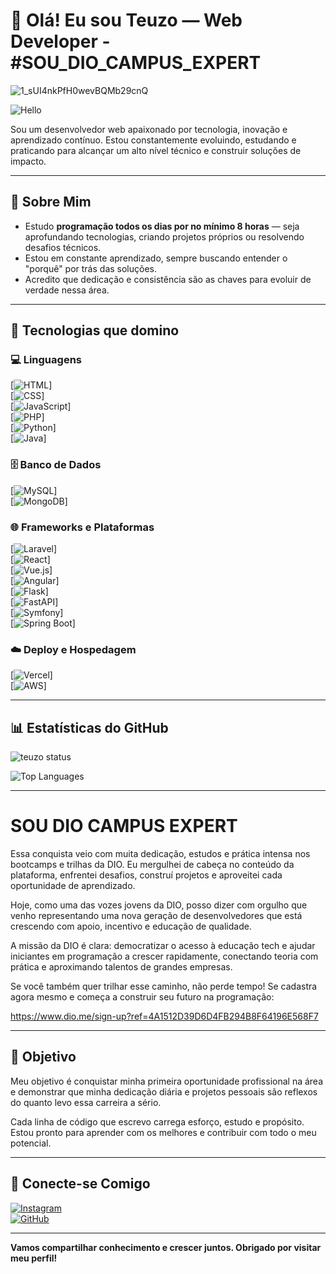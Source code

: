 # 👋 Olá! Eu sou Teuzo — Web Developer - #SOU_DIO_CAMPUS_EXPERT

 


![1_sUI4nkPfH0wevBQMb29cnQ](https://github.com/user-attachments/assets/37ce95f3-6cd9-4452-b5c1-9ccba9caf84c)







![Hello](https://i.pinimg.com/originals/21/11/61/21116158daaeb1459b4ec0758505e1ad.gif)

Sou um desenvolvedor web apaixonado por tecnologia, inovação e aprendizado contínuo. Estou constantemente evoluindo, estudando e praticando para alcançar um alto nível técnico e construir soluções de impacto.

---

## 🧠 Sobre Mim

- Estudo **programação todos os dias por no mínimo 8 horas** — seja aprofundando tecnologias, criando projetos próprios ou resolvendo desafios técnicos.
- Estou em constante aprendizado, sempre buscando entender o "porquê" por trás das soluções.
- Acredito que dedicação e consistência são as chaves para evoluir de verdade nessa área.

---

## 🚀 Tecnologias que domino

### 💻 Linguagens

[![HTML](https://img.shields.io/badge/HTML5-E34F26?style=for-the-badge&logo=html5&logoColor=white)]  
[![CSS](https://img.shields.io/badge/CSS3-1572B6?style=for-the-badge&logo=css3&logoColor=white)]  
[![JavaScript](https://img.shields.io/badge/JavaScript-F7DF1E?style=for-the-badge&logo=javascript&logoColor=black)]  
[![PHP](https://img.shields.io/badge/PHP-777BB4?style=for-the-badge&logo=php&logoColor=white)]  
[![Python](https://img.shields.io/badge/Python-3776AB?style=for-the-badge&logo=python&logoColor=white)]  
[![Java](https://img.shields.io/badge/Java-007396?style=for-the-badge&logo=java&logoColor=white)]  

### 🗄️ Banco de Dados

[![MySQL](https://img.shields.io/badge/MySQL-4479A1?style=for-the-badge&logo=mysql&logoColor=white)]  
[![MongoDB](https://img.shields.io/badge/MongoDB-47A248?style=for-the-badge&logo=mongodb&logoColor=white)]  

### 🌐 Frameworks e Plataformas

[![Laravel](https://img.shields.io/badge/Laravel-FF2D20?style=for-the-badge&logo=laravel&logoColor=white)]  
[![React](https://img.shields.io/badge/React-61DAFB?style=for-the-badge&logo=react&logoColor=black)]  
[![Vue.js](https://img.shields.io/badge/Vue.js-35495E?style=for-the-badge&logo=vue.js&logoColor=4FC08D)]  
[![Angular](https://img.shields.io/badge/Angular-DD0031?style=for-the-badge&logo=angular&logoColor=white)]  
[![Flask](https://img.shields.io/badge/Flask-000000?style=for-the-badge&logo=flask&logoColor=white)]  
[![FastAPI](https://img.shields.io/badge/FastAPI-009688?style=for-the-badge&logo=fastapi&logoColor=white)]  
[![Symfony](https://img.shields.io/badge/Symfony-000000?style=for-the-badge&logo=symfony&logoColor=white)]  
[![Spring Boot](https://img.shields.io/badge/Spring%20Boot-6DB33F?style=for-the-badge&logo=spring-boot&logoColor=white)]  

### ☁️ Deploy e Hospedagem

[![Vercel](https://img.shields.io/badge/Vercel-000000?style=for-the-badge&logo=vercel&logoColor=white)]  
[![AWS](https://img.shields.io/badge/AWS-232F3E?style=for-the-badge&logo=amazon-aws&logoColor=white)]  

---

## 📊 Estatísticas do GitHub

![teuzo status](https://github-readme-stats.vercel.app/api?username=teuzowebdeveloper9&show_icons=true&theme=radical)


![Top Languages](https://github-readme-stats.vercel.app/api/top-langs/?username=teuzowebdeveloper9&layout=compact&theme=radical)

---
# SOU DIO CAMPUS EXPERT

Essa conquista veio com muita dedicação, estudos e prática intensa nos bootcamps e trilhas da DIO. Eu mergulhei de cabeça no conteúdo da plataforma, enfrentei desafios, construí projetos e aproveitei cada oportunidade de aprendizado.

Hoje, como uma das vozes jovens da DIO, posso dizer com orgulho que venho representando uma nova geração de desenvolvedores que está crescendo com apoio, incentivo e educação de qualidade.

A missão da DIO é clara: democratizar o acesso à educação tech e ajudar iniciantes em programação a crescer rapidamente, conectando teoria com prática e aproximando talentos de grandes empresas.

Se você também quer trilhar esse caminho, não perde tempo! Se cadastra agora mesmo e começa a construir seu futuro na programação:

https://www.dio.me/sign-up?ref=4A1512D39D6D4FB294B8F64196E568F7


---

## 🎯 Objetivo

Meu objetivo é conquistar minha primeira oportunidade profissional na área e demonstrar que minha dedicação diária e projetos pessoais são reflexos do quanto levo essa carreira a sério.

Cada linha de código que escrevo carrega esforço, estudo e propósito. Estou pronto para aprender com os melhores e contribuir com todo o meu potencial.

---

## 🤝 Conecte-se Comigo

[![Instagram](https://img.shields.io/badge/Instagram-E4405F?style=for-the-badge&logo=instagram&logoColor=white)](https://www.instagram.com/teteu.dev/)  
[![GitHub](https://img.shields.io/badge/GitHub-black?style=for-the-badge&logo=github)](https://github.com/teuzowebdeveloper9)

---

**Vamos compartilhar conhecimento e crescer juntos. Obrigado por visitar meu perfil!**
